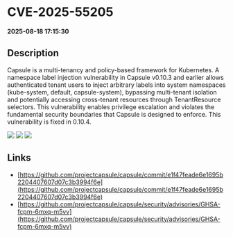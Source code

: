 # CVE-2025-55205

**2025-08-18 17:15:30**

## Description
Capsule is a multi-tenancy and policy-based framework for Kubernetes. A namespace label injection vulnerability in Capsule v0.10.3 and earlier allows authenticated tenant users to inject arbitrary labels into system namespaces (kube-system, default, capsule-system), bypassing multi-tenant isolation and potentially accessing cross-tenant resources through TenantResource selectors. This vulnerability enables privilege escalation and violates the fundamental security boundaries that Capsule is designed to enforce. This vulnerability is fixed in 0.10.4.

![](https://img.shields.io/static/v1?label=Score&message=9.0&color=red)
![](https://img.shields.io/static/v1?label=Severity&message=CRITICAL&color=red)
![](https://img.shields.io/static/v1?label=CWE&message=Auth&color=green)

## Links
- [https://github.com/projectcapsule/capsule/commit/e1f47feade6e1695b2204407607d07c3b3994f6e](https://github.com/projectcapsule/capsule/commit/e1f47feade6e1695b2204407607d07c3b3994f6e)
- [https://github.com/projectcapsule/capsule/security/advisories/GHSA-fcpm-6mxq-m5vv](https://github.com/projectcapsule/capsule/security/advisories/GHSA-fcpm-6mxq-m5vv)
